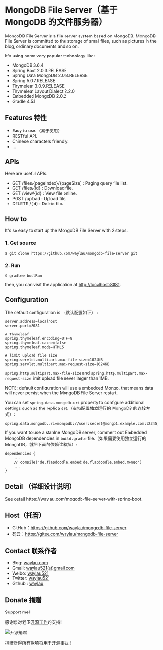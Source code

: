 # MongoDB File Server（基于 MongoDB 的文件服务器）

MongoDB File Server is a file server system based on MongoDB. MongoDB File Server is committed to the storage of small files, such as pictures in the blog, ordinary documents and so on.

It's using some very popular technology like:

* MongoDB 3.6.4
* Spring Boot 2.0.3.RELEASE
* Spring Data MongoDB 2.0.8.RELEASE
* Spring 5.0.7.RELEASE
* Thymeleaf 3.0.9.RELEASE
* Thymeleaf Layout Dialect 2.2.0
* Embedded MongoDB 2.0.2
* Gradle 4.5.1

## Features 特性

* Easy to use.（易于使用）
* RESTful API.
* Chinese characters friendly.
* ...

## APIs

Here are useful APIs.

* GET  /files/{pageIndex}/{pageSize} : Paging query file list.
* GET  /files/{id} : Download file.
* GET  /view/{id} : View file online.
* POST /upload : Upload file.
* DELETE /{id} : Delete file.


## How to 

It's so easy to start up the MongoDB File Server with 2 steps.

### 1. Get source

```shell
$ git clone https://github.com/waylau/mongodb-file-server.git
```

### 2. Run

```shell
$ gradlew bootRun
```

then, you can visit the application at <http://localhost:8081>.

## Configuration


The default configuration is （默认配置如下） :

```
server.address=localhost
server.port=8081

# Thymeleaf 
spring.thymeleaf.encoding=UTF-8
spring.thymeleaf.cache=false
spring.thymeleaf.mode=HTML5

# limit upload file size
spring.servlet.multipart.max-file-size=1024KB
spring.servlet.multipart.max-request-size=1024KB
```

`spring.http.multipart.max-file-size` and `spring.http.multipart.max-request-size` limit upload file never larger than 1MB.

NOTE: default configuration will use a embedded Mongo, that means data will never persist when the MongoDB File Server restart.

You can set `spring.data.mongodb.uri` property to configure additional settings such as the replica set.（支持配置独立运行的 MongoDB 的连接方式）:

```shell
spring.data.mongodb.uri=mongodb://user:secret@mongo1.example.com:12345,mongo2.example.com:23456/test
```

If you want to use a stanlne MongoDB server, comment out Embedded MongoDB dependencies in `build.gradle` file.（如果需要使用独立运行的 MongoDB，就把下面的依赖注释掉）:

```
dependencies {
	...
	// compile('de.flapdoodle.embed:de.flapdoodle.embed.mongo')
	...
}
```

## Detail （详细设计说明）

See detail <https://waylau.com/mogodb-file-server-with-spring-boot>.

## Host（托管）

* GitHub：<https://github.com/waylau/mongodb-file-server>
* 码云：<https://gitee.com/waylau/mongodb-file-server>

## Contact 联系作者

* Blog: [waylau.com](https://waylau.com)
* Gmail: [waylau521(at)gmail.com](mailto:waylau521@gmail.com)
* Weibo: [waylau521](http://weibo.com/waylau521)
* Twitter: [waylau521](https://twitter.com/waylau521)
* Github : [waylau](https://github.com/waylau)

## Donate 捐赠

Support me!

感谢您对老卫[开源工作](https://github.com/waylau)的支持!

![开源捐赠](https://waylau.com/images/showmethemoney-sm.jpg)

捐赠所得所有款项将用于开源事业！